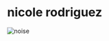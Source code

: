 # nicole rodriguez

![noise](https://user-images.githubusercontent.com/29027581/81638654-ab050380-93ce-11ea-8d1a-080d74631422.gif)



